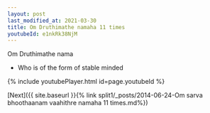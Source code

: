```yaml
---
layout: post
last_modified_at: 2021-03-30
title: Om Druthimathe namaha 11 times
youtubeId: e1nkRk38NjM
---
```

 
 
Om Druthimathe nama 
 
 -  Who is of the form of stable minded 
 
  
 
  
 
 
 
 
 
 


{% include youtubePlayer.html id=page.youtubeId %}
 
[Next]({{ site.baseurl }}{% link  split1/_posts/2014-06-24-Om sarva bhoothaanam vaahithre namaha 11 times.md%})
 
